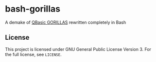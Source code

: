 bash-gorillas
=============

A demake of [QBasic GORILLAS](http://en.wikipedia.org/wiki/Gorillas_%28video_game%29) rewritten completely in Bash

License
-------

This project is licensed under GNU General Public License Version 3. For the full license, see `LICENSE`.
